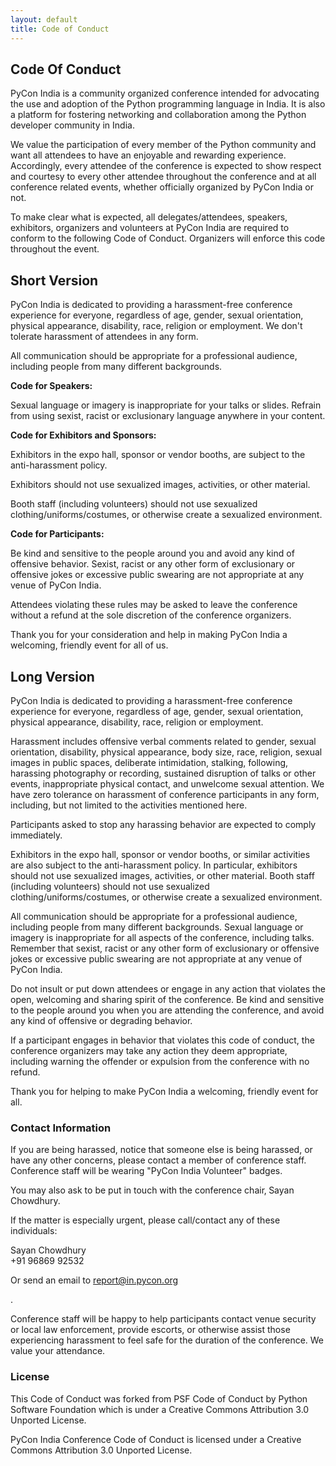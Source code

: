 ```yaml
---
layout: default
title: Code of Conduct
---
```


## Code Of Conduct

PyCon India is a community organized conference intended for advocating the use and adoption of the Python programming language in India. It is also a platform for fostering networking and collaboration among the Python developer community in India.

We value the participation of every member of the Python community and want all attendees to have an enjoyable and rewarding experience. Accordingly, every attendee of the conference is expected to show respect and courtesy to every other attendee throughout the conference and at all conference related events, whether officially organized by PyCon India or not.

To make clear what is expected, all delegates/attendees, speakers, exhibitors, organizers and volunteers at PyCon India are required to conform to the following Code of Conduct. Organizers will enforce this code throughout the event.


## Short Version

PyCon India is dedicated to providing a harassment-free conference experience for everyone, regardless of age, gender, sexual orientation, physical appearance, disability, race, religion or employment. We don't tolerate harassment of attendees in any form.

All communication should be appropriate for a professional audience, including people from many different backgrounds.

**Code for Speakers:**

Sexual language or imagery is inappropriate for your talks or slides. Refrain from using sexist, racist or exclusionary language anywhere in your content.

**Code for Exhibitors and Sponsors:**

Exhibitors in the expo hall, sponsor or vendor booths, are subject to the anti-harassment policy.

Exhibitors should not use sexualized images, activities, or other material.

Booth staff (including volunteers) should not use sexualized clothing/uniforms/costumes, or otherwise create a sexualized environment.

**Code for Participants:**

Be kind and sensitive to the people around you and avoid any kind of offensive behavior. Sexist, racist or any other form of exclusionary or offensive jokes or excessive public swearing are not appropriate at any venue of PyCon India.

Attendees violating these rules may be asked to leave the conference without a refund at the sole discretion of the conference organizers.

Thank you for your consideration and help in making PyCon India a welcoming, friendly event for all of us.

## Long Version

PyCon India is dedicated to providing a harassment-free conference experience for everyone, regardless of age, gender, sexual orientation, physical appearance, disability, race, religion or employment.

Harassment includes offensive verbal comments related to gender, sexual orientation, disability, physical appearance, body size, race, religion, sexual images in public spaces, deliberate intimidation, stalking, following, harassing photography or recording, sustained disruption of talks or other events, inappropriate physical contact, and unwelcome sexual attention. We have zero tolerance on harassment of conference participants in any form, including, but not limited to the activities mentioned here.

Participants asked to stop any harassing behavior are expected to comply immediately.

Exhibitors in the expo hall, sponsor or vendor booths, or similar activities are also subject to the anti-harassment policy. In particular, exhibitors should not use sexualized images, activities, or other material. Booth staff (including volunteers) should not use sexualized clothing/uniforms/costumes, or otherwise create a sexualized environment.

All communication should be appropriate for a professional audience, including people from many different backgrounds. Sexual language or imagery is inappropriate for all aspects of the conference, including talks. Remember that sexist, racist or any other form of exclusionary or offensive jokes or excessive public swearing are not appropriate at any venue of PyCon India.

Do not insult or put down attendees or engage in any action that violates the open, welcoming and sharing spirit of the conference. Be kind and sensitive to the people around you when you are attending the conference, and avoid any kind of offensive or degrading behavior.

If a participant engages in behavior that violates this code of conduct, the conference organizers may take any action they deem appropriate, including warning the offender or expulsion from the conference with no refund.

Thank you for helping to make PyCon India a welcoming, friendly event for all.

### Contact Information

If you are being harassed, notice that someone else is being harassed, or have any other concerns, please contact a member of conference staff. Conference staff will be wearing "PyCon India Volunteer" badges.

You may also ask to be put in touch with the conference chair‚ Sayan Chowdhury.

If the matter is especially urgent, please call/contact any of these individuals:

Sayan Chowdhury  
+91 96869 92532

Or send an email to [report@in.pycon.org](mailto:report@in.pycon.org)

.

Conference staff will be happy to help participants contact venue security or local law enforcement, provide escorts, or otherwise assist those experiencing harassment to feel safe for the duration of the conference. We value your attendance.

### License

This Code of Conduct was forked from PSF Code of Conduct by Python Software Foundation which is under a Creative Commons Attribution 3.0 Unported License.

PyCon India Conference Code of Conduct is licensed under a Creative Commons Attribution 3.0 Unported License.
